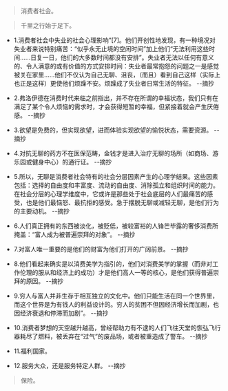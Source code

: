>消费者社会。

>千里之行始于足下。

- 1.消费者社会中失业的社会心理影响”[7]。他们开创性地发现，有一种境况对失业者来说特别痛苦：“似乎永无止境的空闲时间”加上他们“无法利用这些时间……日复一日，他们的大多数时间都没有安排”。失业者无法以任何有意义的、令人满意的或有价值的方式安排时间：失业者最常抱怨的问题之一是感觉被关在家里……他们不仅认为自己无聊、沮丧，（而且）看到自己这样（实际上也正是这样）更使他们烦躁不安。烦躁成了失业者日常生活的特征。 --摘抄

- 2.弗洛伊德在消费时代来临之前指出，并不存在所谓的幸福状态，我们只有在满足了某个令人烦恼的需求时，才会获得短暂的幸福，但紧接着就会产生厌倦感。 --摘抄

- 3.欲望是免费的，但实现欲望，进而体验实现欲望的愉悦状态，需要资源。 --摘抄

- 4.对抗无聊的药方不在医保范畴，金钱才是进入治疗无聊的场所（如商场、游乐园或健身中心）的通行证。 --摘抄

- 5.所以，无聊是消费者社会特有的社会分层因素产生的心理学结果。这些因素包括：选择的自由度和丰富度、流动的自由度、消除孤立和组织时间的能力。在社会分层的心理学维度中，它或许是那些处于社会底层的人们最痛苦的感受，也是他们最恼怒、最抗拒的感受。急于摆脱无聊或减轻无聊，是他们行为的主要动机。 --摘抄

- 6.人们真正拥有的东西被淡化，被贬低，被较富裕的人锋芒毕露的奢侈消费所掩盖：“富人成为被普遍崇拜的对象”。 --摘抄

- 7.对富人唯一重要的是他们的财富为他们打开的广阔前景。 --摘抄

- 8.他们看起来确实是以消费美学为指引的，他们对消费美学的掌握（而非对工作伦理的服从和经济上的成功）才是他们高人一等的核心，是他们获得普遍崇拜的原因。 --摘抄

- 9.穷人与富人并非生存于相互独立的文化中。他们只能生活在同一个世界里，而这个世界是为有钱人的利益设计的。穷人的贫困不但因经济增长而加剧，也因经济衰退和停滞而加剧”。 --摘抄

- 10.消费者梦想的天空越升越高，曾经帮助力有不逮的人们飞往天堂的恢弘飞行器耗尽了燃料，被丢弃在“过气”的废品场，或者被重造成了警车。 --摘抄

- 11.福利国家。

- 12.服务大众，还是服务特定人群。 --摘抄

>保险。
